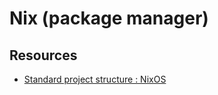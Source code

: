 # Nix (package manager)



## Resources

-   [Standard project structure : NixOS](https://www.reddit.com/r/NixOS/comments/8tkllx/standard_project_structure/)

